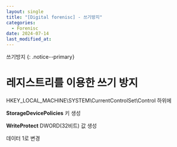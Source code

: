 ```yaml
---
layout: single
title: "[Digital forenisc] - 쓰기방지"
categories:
  - Forenisc
date: 2024-07-14
last_modified_at: 
---
```


쓰기방지
{: .notice--primary}


# 레지스트리를 이용한 쓰기 방지 

HKEY_LOCAL_MACHINE\\SYSTEM\\CurrentControlSet\\Control 하위에

**StorageDevicePolicies** 키 생성 

**WriteProtect** DWORD\(32비트\) 값 생성

데이터 1로 변경 